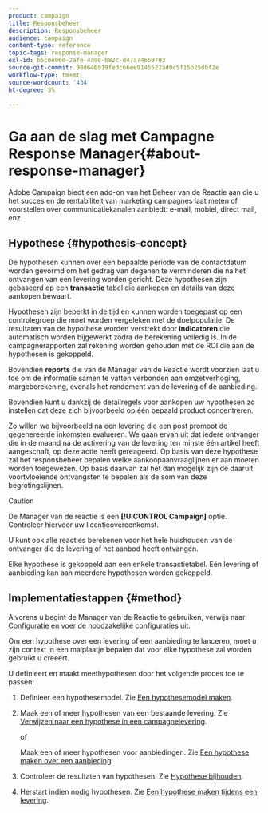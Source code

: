 ```yaml
---
product: campaign
title: Responsbeheer
description: Responsbeheer
audience: campaign
content-type: reference
topic-tags: response-manager
exl-id: b5c0e960-2afe-4a98-b82c-d47a74659703
source-git-commit: 98d646919fedc66ee9145522ad0c5f15b25dbf2e
workflow-type: tm+mt
source-wordcount: '434'
ht-degree: 3%

---
```


# Ga aan de slag met Campagne Response Manager{#about-response-manager}

Adobe Campaign biedt een add-on van het Beheer van de Reactie aan die u het succes en de rentabiliteit van marketing campagnes laat meten of voorstellen over communicatiekanalen aanbiedt: e-mail, mobiel, direct mail, enz.

## Hypothese {#hypothesis-concept}

De hypothesen kunnen over een bepaalde periode van de contactdatum worden gevormd om het gedrag van degenen te verminderen die na het ontvangen van een levering worden gericht. Deze hypothesen zijn gebaseerd op een **transactie** tabel die aankopen en details van deze aankopen bewaart.

Hypothesen zijn beperkt in de tijd en kunnen worden toegepast op een controlegroep die moet worden vergeleken met de doelpopulatie. De resultaten van de hypothese worden verstrekt door **indicatoren** die automatisch worden bijgewerkt zodra de berekening volledig is. In de campagnerapporten zal rekening worden gehouden met de ROI die aan de hypothesen is gekoppeld.

Bovendien **reports** die van de Manager van de Reactie wordt voorzien laat u toe om de informatie samen te vatten verbonden aan omzetverhoging, margeberekening, evenals het rendement van de levering of de aanbieding.

Bovendien kunt u dankzij de detailregels voor aankopen uw hypothesen zo instellen dat deze zich bijvoorbeeld op één bepaald product concentreren.

Zo willen we bijvoorbeeld na een levering die een post promoot de gegenereerde inkomsten evalueren. We gaan ervan uit dat iedere ontvanger die in de maand na de activering van de levering ten minste één artikel heeft aangeschaft, op deze actie heeft gereageerd. Op basis van deze hypothese zal het responsbeheer bepalen welke aankoopaanvraaglijnen er aan moeten worden toegewezen. Op basis daarvan zal het dan mogelijk zijn de daaruit voortvloeiende ontvangsten te bepalen als de som van deze begrotingslijnen.

>[!CAUTION]
>
>De Manager van de reactie is een **[!UICONTROL Campaign]** optie. Controleer hiervoor uw licentieovereenkomst.

U kunt ook alle reacties berekenen voor het hele huishouden van de ontvanger die de levering of het aanbod heeft ontvangen.

Elke hypothese is gekoppeld aan een enkele transactietabel. Eén levering of aanbieding kan aan meerdere hypothesen worden gekoppeld.

## Implementatiestappen {#method}

Alvorens u begint de Manager van de Reactie te gebruiken, verwijs naar [Configuratie](../../campaign/using/configuration.md) en voer de noodzakelijke configuraties uit.

Om een hypothese over een levering of een aanbieding te lanceren, moet u zijn context in een malplaatje bepalen dat voor elke hypothese zal worden gebruikt u creeert.

U definieert en maakt meethypothesen door het volgende proces toe te passen:

1. Definieer een hypothesemodel. Zie [Een hypothesemodel maken](../../campaign/using/hypothesis-templates.md#creating-a-hypothesis-model).
1. Maak een of meer hypothesen van een bestaande levering. Zie [Verwijzen naar een hypothese in een campagnelevering](../../campaign/using/creating-hypotheses.md#referencing-a-hypothesis-in-a-campaign-delivery).

   of

   Maak een of meer hypothesen voor aanbiedingen. Zie [Een hypothese maken over een aanbieding](../../campaign/using/creating-hypotheses.md#creating-a-hypothesis-on-an-offer).

1. Controleer de resultaten van hypothesen. Zie [Hypothese bijhouden](../../campaign/using/hypothesis-tracking.md).
1. Herstart indien nodig hypothesen. Zie [Een hypothese maken tijdens een levering](../../campaign/using/creating-hypotheses.md#creating-a-hypothesis-on-the-fly-on-a-delivery).
